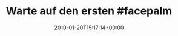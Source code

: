 ---
retweeted: false
source: <a href="http://twitter.com" rel="nofollow">Twitter Web Client</a>
entities:
  hashtags:
  - text: facepalm
    indices:
    - '21'
    - '30'
  - text: ubuntu
    indices:
    - '90'
    - '97'
  - text: latex
    indices:
    - '98'
    - '104'
  - text: vbox
    indices:
    - '105'
    - '110'
  - text: osx
    indices:
    - '111'
    - '115'
  symbols: []
  user_mentions: []
  urls: []
display_text_range:
- '0'
- '115'
favorite_count: '0'
id_str: '7988710273'
truncated: false
retweet_count: '0'
id: '7988710273'
created_at: Wed Jan 20 15:17:14 +0000 2010
favorited: false
full_text: 'Warte auf den ersten #facepalm von [@sunrise2k5](https://twitter.com/sunrise2k5)
  - er ist schon mächtig am Kopfschüttlen... #ubuntu #latex #vbox #osx'
lang: de
tags:
- facepalm
- ubuntu
- latex
- vbox
- osx
- pesos:twitter
date: '2010-01-20T15:17:14+00:00'
src: https://twitter.com/bascht/status/7988710273
original_url: https://twitter.com/bascht/status/7988710273
type: twitter_tweet
text: 'Warte auf den ersten #facepalm von [@sunrise2k5](https://twitter.com/sunrise2k5)
  - er ist schon mächtig am Kopfschüttlen... #ubuntu #latex #vbox #osx'
title: 'Warte auf den ersten #facepalm '

---